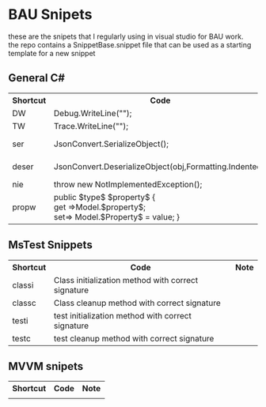 # BAU Snipets
these are the snipets that I regularly using in visual studio for BAU work.</br>
the repo contains a SnippetBase.snippet file that can be used as a starting template for a new snippet
## General C#
 <table>
 <tr><th>Shortcut</th><th>Code</th><th>Note</th></tr>
 <tr><td>DW</td><td>Debug.WriteLine("");</td><td></td></tr>
 <tr><td>TW</td><td>Trace.WriteLine("");</td><td></td></tr>
 <tr><td>ser</td><td>JsonConvert.SerializeObject();</td><td>using NewtonSoft.Json;</td></tr>
 <tr><td>deser</td><td>JsonConvert.DeserializeObject<T>(obj,Formatting.Indented);</td><td>using NewtonSoft.Json;</td></tr>
 <tr><td>nie</td><td>throw new NotImplementedException();</td><td></td></tr>
 <tr><td>propw</td><td>public $type$ $property$ {</br>get =>Model.$property$;</br>set=> Model.$Property$ = value; }</td><td>DTO/ViewModel class property forwarding</td></tr>
 </table>
 
 ## MsTest Snippets
 <table>
 <tr><th>Shortcut</th><th>Code</th><th>Note</th></tr>
 <tr><td>classi</td><td>Class initialization method with correct signature</td><td></td></tr>
 <tr><td>classc</td><td>Class cleanup method with correct signature</td><td></td></tr>
 <tr><td>testi</td><td>test initialization method with correct signature</td><td></td></tr>
 <tr><td>testc</td><td>test cleanup method with correct signature</td><td></td></tr>
 </table>
 
 ## MVVM snipets
 <table>
 <tr><th>Shortcut</th><th>Code</th><th>Note</th></tr>
 <tr><td></td><td></td><td></td></tr>
 </table>
